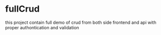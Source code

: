 # fullCrud
this project contain full demo of crud from both side frontend  and api with proper authontication and validation 
